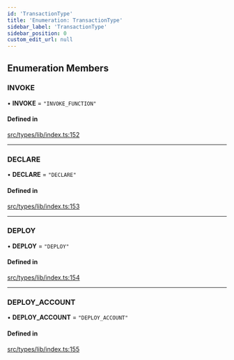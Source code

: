 ```yaml
---
id: 'TransactionType'
title: 'Enumeration: TransactionType'
sidebar_label: 'TransactionType'
sidebar_position: 0
custom_edit_url: null
---
```


## Enumeration Members

### INVOKE

• **INVOKE** = `"INVOKE_FUNCTION"`

#### Defined in

[src/types/lib/index.ts:152](https://github.com/notV4l/starknet.js/blob/c20c3bd/src/types/lib/index.ts#L152)

---

### DECLARE

• **DECLARE** = `"DECLARE"`

#### Defined in

[src/types/lib/index.ts:153](https://github.com/notV4l/starknet.js/blob/c20c3bd/src/types/lib/index.ts#L153)

---

### DEPLOY

• **DEPLOY** = `"DEPLOY"`

#### Defined in

[src/types/lib/index.ts:154](https://github.com/notV4l/starknet.js/blob/c20c3bd/src/types/lib/index.ts#L154)

---

### DEPLOY_ACCOUNT

• **DEPLOY_ACCOUNT** = `"DEPLOY_ACCOUNT"`

#### Defined in

[src/types/lib/index.ts:155](https://github.com/notV4l/starknet.js/blob/c20c3bd/src/types/lib/index.ts#L155)
